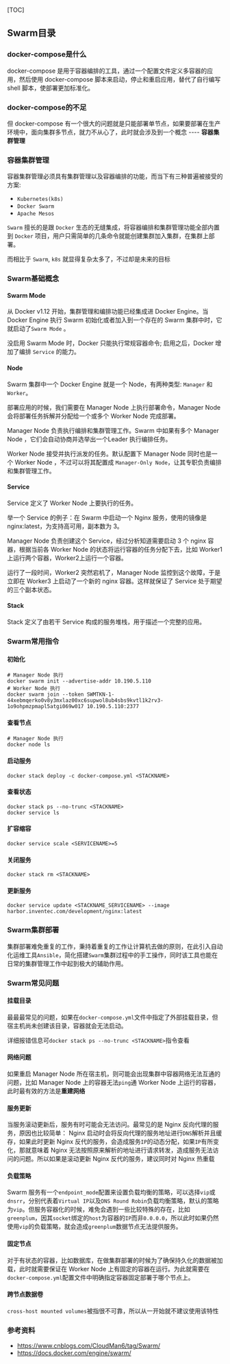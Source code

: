 [TOC]

## Swarm目录

### docker-compose是什么

docker-compose 是用于容器编排的工具，通过一个配置文件定义多容器的应用，然后使用 docker-compose 脚本来启动，停止和重启应用，替代了自行编写 shell 脚本，使部署更加标准化。

### docker-compose的不足

但 docker-compose 有一个很大的问题就是只能部署单节点，如果要部署在生产环境中，面向集群多节点，就力不从心了，此时就会涉及到一个概念 ---- **容器集群管理**

### 容器集群管理

容器集群管理必须具有集群管理以及容器编排的功能，而当下有三种普遍被接受的方案:

- `Kubernetes(k8s)`
- `Docker Swarm`
- `Apache Mesos`

`Swarm` 擅长的是跟 `Docker` 生态的无缝集成，将容器编排和集群管理功能全部内置到 `Docker` 项目，用户只需简单的几条命令就能创建集群加入集群，在集群上部署。

而相比于 `Swarm`, `k8s` 就显得复杂太多了，不过却是未来的目标

### Swarm基础概念

#### Swarm Mode

从 Docker v1.12 开始，集群管理和编排功能已经集成进 Docker Engine。当 Docker Engine 执行 Swarm 初始化或者加入到一个存在的 Swarm 集群中时，它就启动了`Swarm Mode` 。

没启用 Swarm Mode 时，Docker 只能执行常规容器命令; 启用之后，Docker 增加了编排 `Service` 的能力。

#### Node

Swarm 集群中一个 Docker Engine 就是一个 Node，有两种类型: `Manager` 和 `Worker`。

部署应用的时候，我们需要在 Manager Node 上执行部署命令，Manager Node 会将部署任务拆解并分配给一个或多个 Worker Node 完成部署。

Manager Node 负责执行编排和集群管理工作。Swarm 中如果有多个 Manager Node ，它们会自动协商并选举出一个Leader 执行编排任务。

Worker Node 接受并执行派发的任务。默认配置下 Manager Node 同时也是一个 Worker Node ，不过可以将其配置成 `Manager-Only Node`，让其专职负责编排和集群管理工作。

#### Service

Service 定义了 Worker Node 上要执行的任务。

举一个 Service 的例子：在 Swarm 中启动一个 Nginx 服务，使用的镜像是 nginx:latest，为支持高可用，副本数为 3。

Manager Node 负责创建这个 Service，经过分析知道需要启动 3 个 nginx 容器，根据当前各 Worker Node 的状态将运行容器的任务分配下去，比如 Worker1 上运行两个容器，Worker2上运行一个容器。

运行了一段时间，Worker2 突然宕机了，Manager Node 监控到这个故障，于是立即在 Worker3 上启动了一个新的 nginx 容器。这样就保证了 Service 处于期望的三个副本状态。

#### Stack

Stack 定义了由若干 Service 构成的服务堆栈，用于描述一个完整的应用。

### Swarm常用指令

#### 初始化

```
# Manager Node 执行
docker swarm init --advertise-addr 10.190.5.110
# Worker Node 执行
docker swarm join --token SWMTKN-1-44xebmqerko0v8y3mxlaz00xc6supwol8ub4sbs9kvtl1k2rv3-1o9ohpmzpmapl5atgi069w017 10.190.5.110:2377
```

#### 查看节点

```
# Manager Node 执行
docker node ls
```

#### 启动服务

```
docker stack deploy -c docker-compose.yml <STACKNAME>
```

#### 查看状态

```
docker stack ps --no-trunc <STACKNAME>
docker service ls
```

#### 扩容缩容

```
docker service scale <SERVICENAME>=5
```

#### 关闭服务

```
docker stack rm <STACKNAME>
```

####  更新服务

```
docker service update <STACKNAME_SERVICENAME> --image harbor.inventec.com/development/nginx:latest
```

### Swarm集群部署

集群部署难免重复的工作，秉持着重复的工作让计算机去做的原则，在此引入自动化运维工具`Ansible`，简化搭建`Swarm`集群过程中的手工操作，同时该工具也能在日常的集群管理工作中起到极大的辅助作用。

### Swarm常见问题

#### 挂载目录

最最最常见的问题，如果在`docker-compose.yml`文件中指定了外部挂载目录，但宿主机尚未创建该目录，容器就会无法启动。

详细报错信息可`docker stack ps --no-trunc <STACKNAME>`指令查看

#### 网络问题

如果重启 Manager Node 所在宿主机，则可能会出现集群中容器网络无法互通的问题，比如 Manager Node 上的容器无法`ping`通 Worker Node 上运行的容器，此时最有效的方法是**重建网络**

#### 服务更新

当服务滚动更新后，服务有时可能会无法访问。最常见的是 Nginx 反向代理的服务，原因也比较简单： Nginx 启动时会将反向代理的服务地址进行`DNS`解析并且缓存，如果此时更新 Nginx 反代的服务，会造成服务`IP`的动态分配，如果`IP`有所变化，那就意味着 Nginx 无法按照原来解析的地址进行请求转发，造成服务无法访问的问题。所以如果是滚动更新 Nginx 反代的服务，建议同时对 Nginx 热重载

#### 负载策略

Swarm 服务有一个`endpoint_mode`配置来设置负载均衡的策略，可以选择`vip`或`dnsrr`，分别代表着`Virtual IP`以及`DNS Round Robin`负载均衡策略，默认的策略为`vip`。但服务容器化的时候，难免会遇到一些比较特殊的存在，比如`greenplum`，因其`socket`绑定的`host`为容器的`IP`而非`0.0.0.0`，所以此时如果仍然使用`vip`的负载策略，就会造成`greenplum`数据节点无法提供服务。

#### 固定节点

对于有状态的容器，比如数据库，在做集群部署的时候为了确保持久化的数据被加载，此时就需要保证在 Worker Node 上有固定的容器在运行。为此就需要在`docker-compose.yml`配置文件中明确指定容器固定部署于哪个节点上。

#### 跨节点数据卷

`cross-host mounted volumes`被指很不可靠，所以从一开始就不建议使用该特性

### 参考资料

- https://www.cnblogs.com/CloudMan6/tag/Swarm/
- https://docs.docker.com/engine/swarm/